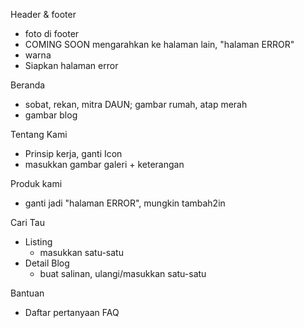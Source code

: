 Header & footer
- foto di footer
- COMING SOON mengarahkan ke halaman lain, "halaman ERROR"
- warna
- Siapkan halaman error

Beranda
- sobat, rekan, mitra DAUN; gambar rumah, atap merah
- gambar blog

Tentang Kami
- Prinsip kerja, ganti Icon
- masukkan gambar galeri + keterangan

Produk kami
- ganti jadi "halaman ERROR", mungkin tambah2in

Cari Tau
- Listing
	- masukkan satu-satu
- Detail Blog
	- buat salinan, ulangi/masukkan satu-satu

Bantuan
- Daftar pertanyaan FAQ
